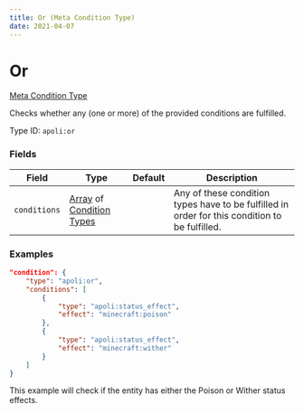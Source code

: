 ```yaml
---
title: Or (Meta Condition Type)
date: 2021-04-07
---
```


# Or

[Meta Condition Type](../meta_condition_types.md)

Checks whether any (one or more) of the provided conditions are fulfilled.

Type ID: `apoli:or`


### Fields

Field  | Type | Default | Description
-------|------|---------|-------------
`conditions` | [Array](../data_types/array.md) of [Condition Types](../condition_types.md) | | Any of these condition types have to be fulfilled in order for this condition to be fulfilled.


### Examples

```json
"condition": {
    "type": "apoli:or",
    "conditions": [
        {
            "type": "apoli:status_effect",
            "effect": "minecraft:poison"
        },
        {    
            "type": "apoli:status_effect",
            "effect": "minecraft:wither"
        }
    ]
}
```

This example will check if the entity has either the Poison or Wither status effects.
